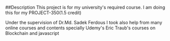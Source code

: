 ##Description
This project is for my university's required course.
I am doing this for my PROJECT-350(1.5 credit)

Under the supervision of  Dr.Md. Sadek Ferdous
I took also help from many online courses and contents specially Udemy's Eric Traub's courses on Blockchain and javascript
